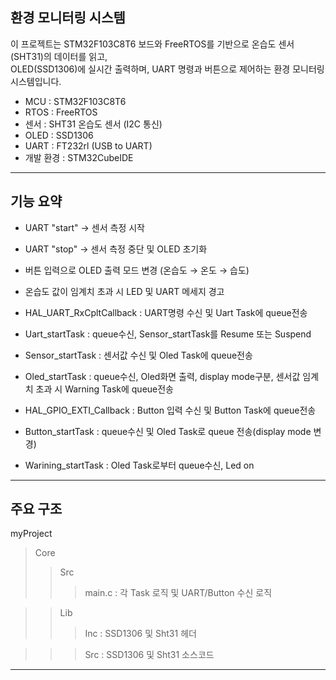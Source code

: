 환경 모니터링 시스템
---
이 프로젝트는 STM32F103C8T6 보드와 FreeRTOS를 기반으로 온습도 센서(SHT31)의 데이터를 읽고,  
OLED(SSD1306)에 실시간 출력하며, UART 명령과 버튼으로 제어하는 환경 모니터링 시스템입니다.

- MCU  : STM32F103C8T6
- RTOS : FreeRTOS
- 센서 : SHT31 온습도 센서 (I2C 통신)
- OLED : SSD1306
- UART : FT232rl (USB to UART)
- 개발 환경 : STM32CubeIDE

---
기능 요약
---
- UART "start" → 센서 측정 시작
- UART "stop" → 센서 측정 중단 및 OLED 초기화
- 버튼 입력으로 OLED 출력 모드 변경 (온습도 → 온도 → 습도)
- 온습도 값이 임계치 초과 시 LED 및 UART 메세지 경고


- HAL_UART_RxCpltCallback : UART명령 수신 및 Uart Task에 queue전송
- Uart_startTask          : queue수신, Sensor_startTask를 Resume 또는 Suspend


- Sensor_startTask        : 센서값 수신 및 Oled Task에 queue전송
- Oled_startTask          : queue수신, Oled화면 출력, display mode구분, 센서값 임계치 초과 시 Warning Task에 queue전송

  
- HAL_GPIO_EXTI_Callback  : Button 입력 수신 및 Button Task에 queue전송
- Button_startTask        : queue수신 및 Oled Task로 queue 전송(display mode 변경)
- Warining_startTask      : Oled Task로부터 queue수신, Led on
---
주요 구조
---
myProject
>Core
>> Src
>>> main.c : 각 Task 로직 및 UART/Button 수신 로직

>> Lib
>>> Inc : SSD1306 및 Sht31 헤더

>>> Src : SSD1306 및 Sht31 소스코드
---
